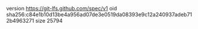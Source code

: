 version https://git-lfs.github.com/spec/v1
oid sha256:c84e1b10d13be4a956ad07de3e0519da08393e9c12a240937adeb712b4963271
size 25794
